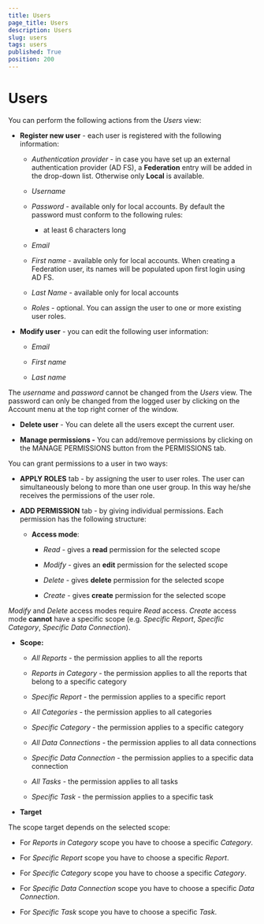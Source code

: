```yaml
---
title: Users
page_title: Users
description: Users
slug: users
tags: users
published: True
position: 200
---
```


# Users



You can perform the following actions from the *Users* view:

-   **Register new user** - each user is registered with the following information:

    -   *Authentication provider* - in case you have set up an external authentication provider (AD FS), a **Federation** entry will be added in the drop-down list. Otherwise only **Local** is available.

    -   *Username*

    -   *Password* - available only for local accounts. By default the password must conform to the following rules:

        -   at least 6 characters long

    -   *Email*

    -   *First name* - available only for local accounts. When creating a Federation user, its names will be populated upon first login using AD FS.

    -   *Last Name* - available only for local accounts

    -   *Roles* - optional. You can assign the user to one or more existing user roles.

-   **Modify user** - you can edit the following user information:

    -   *Email*

    -   *First name*

    -   *Last name*

The *username* and *password* cannot be changed from the *Users* view. The password can only be changed from the logged user by clicking on the Account menu at the top right corner of the window.

-   **Delete user** - You can delete all the users except the current user.

-   **Manage permissions -** You can add/remove permissions by clicking on the MANAGE PERMISSIONS button from the PERMISSIONS tab.

You can grant permissions to a user in two ways:

-   **APPLY ROLES** tab - by assigning the user to user roles. The user can simultaneously belong to more than one user group. In this way he/she receives the permissions of the user role.

-   **ADD PERMISSION** tab - by giving individual permissions. Each permission has the following structure:

    -   **Access mode**:

        -   *Read -* gives a **read** permission for the selected scope

        -   *Modify* - gives an **edit** permission for the selected scope

        -   *Delete* - gives **delete** permission for the selected scope

        -   *Create -* gives **create** permission for the selected scope

*Modify* and *Delete* access modes require *Read* access. *Create* access mode **cannot** have a specific scope (e.g. *Specific Report*, *Specific Category*, *Specific Data Connection*).

-   **Scope:**

    -   *All Reports* - the permission applies to all the reports

    -   *Reports in Category* - the permission applies to all the reports that belong to a specific category

    -   *Specific Report* - the permission applies to a specific report

    -   *All Categories* - the permission applies to all categories

    -   *Specific Category* - the permission applies to a specific category

    -   *All Data Connections* - the permission applies to all data connections

    -   *Specific Data Connection* - the permission applies to a specific data connection

    -   *All Tasks* - the permission applies to all tasks

    -   *Specific Task* - the permission applies to a specific task

-   **Target**

The scope target depends on the selected scope:

-   For *Reports in Category* scope you have to choose a specific *Category*.

-   For *Specific Report* scope you have to choose a specific *Report*.

-   For *Specific Category* scope you have to choose a specific *Category*.

-   For *Specific Data Connection* scope you have to choose a specific *Data Connection*.

-   For *Specific Task* scope you have to choose a specific *Task*.
